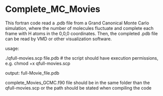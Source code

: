 # Complete_MC_Movies
This fortran code read a .pdb file from a Grand Canonical Monte Carlo simulation, where the number of molecules fluctuate and complete each frame with H atoms in the 0,0,0 coordinates. Then, the completed .pdb file can be read by VMD or other visualization software.

usage:

./qfull-movies.scp file.pdb    # the script should have execution permissions, e.g. chmod +x qfull-movies.scp

output: full-Movie_file.pdb

complete_Movies_GCMC.f90 file should be in the same folder than the qfull-movies.scp or the path should be stated when compiling the code

